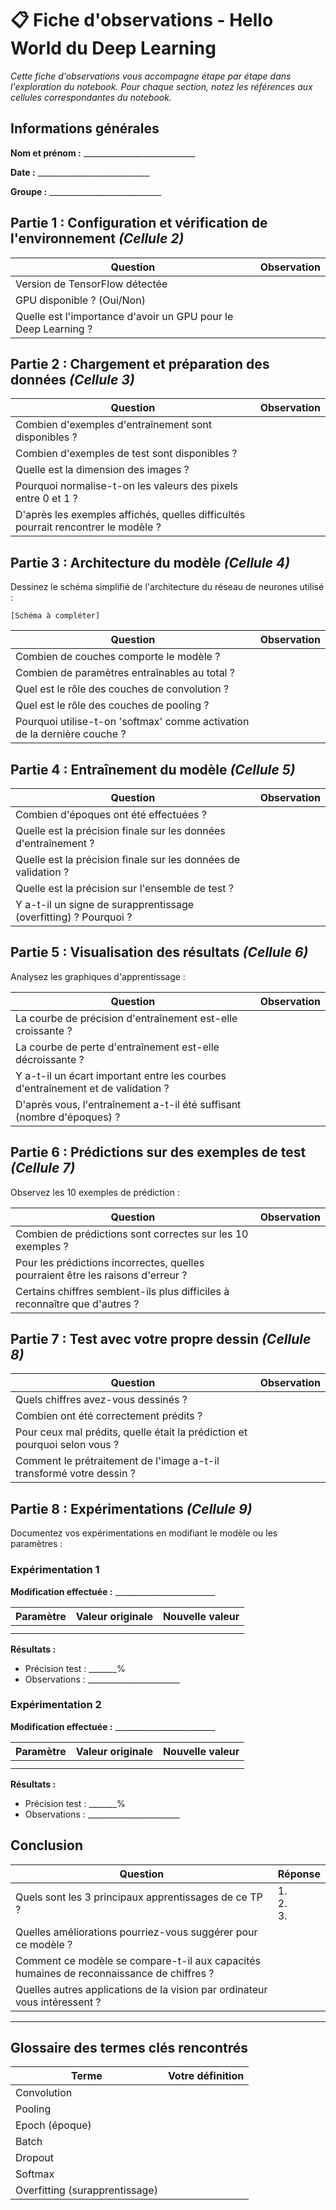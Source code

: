 # 📋 Fiche d'observations - Hello World du Deep Learning

*Cette fiche d'observations vous accompagne étape par étape dans l'exploration du notebook. Pour chaque section, notez les références aux cellules correspondantes du notebook.*

## Informations générales

**Nom et prénom :** ____________________________

**Date :** ____________________________

**Groupe :** ____________________________

## Partie 1 : Configuration et vérification de l'environnement *(Cellule 2)*

| Question | Observation |
|----------|-------------|
| Version de TensorFlow détectée | |
| GPU disponible ? (Oui/Non) | |
| Quelle est l'importance d'avoir un GPU pour le Deep Learning ? | |

## Partie 2 : Chargement et préparation des données *(Cellule 3)*

| Question | Observation |
|----------|-------------|
| Combien d'exemples d'entraînement sont disponibles ? | |
| Combien d'exemples de test sont disponibles ? | |
| Quelle est la dimension des images ? | |
| Pourquoi normalise-t-on les valeurs des pixels entre 0 et 1 ? | |
| D'après les exemples affichés, quelles difficultés pourrait rencontrer le modèle ? | |

## Partie 3 : Architecture du modèle *(Cellule 4)*

Dessinez le schéma simplifié de l'architecture du réseau de neurones utilisé :

```
[Schéma à compléter]
```

| Question | Observation |
|----------|-------------|
| Combien de couches comporte le modèle ? | |
| Combien de paramètres entraînables au total ? | |
| Quel est le rôle des couches de convolution ? | |
| Quel est le rôle des couches de pooling ? | |
| Pourquoi utilise-t-on 'softmax' comme activation de la dernière couche ? | |

## Partie 4 : Entraînement du modèle *(Cellule 5)*

| Question | Observation |
|----------|-------------|
| Combien d'époques ont été effectuées ? | |
| Quelle est la précision finale sur les données d'entraînement ? | |
| Quelle est la précision finale sur les données de validation ? | |
| Quelle est la précision sur l'ensemble de test ? | |
| Y a-t-il un signe de surapprentissage (overfitting) ? Pourquoi ? | |

## Partie 5 : Visualisation des résultats *(Cellule 6)*

Analysez les graphiques d'apprentissage :

| Question | Observation |
|----------|-------------|
| La courbe de précision d'entraînement est-elle croissante ? | |
| La courbe de perte d'entraînement est-elle décroissante ? | |
| Y a-t-il un écart important entre les courbes d'entraînement et de validation ? | |
| D'après vous, l'entraînement a-t-il été suffisant (nombre d'époques) ? | |

## Partie 6 : Prédictions sur des exemples de test *(Cellule 7)*

Observez les 10 exemples de prédiction :

| Question | Observation |
|----------|-------------|
| Combien de prédictions sont correctes sur les 10 exemples ? | |
| Pour les prédictions incorrectes, quelles pourraient être les raisons d'erreur ? | |
| Certains chiffres semblent-ils plus difficiles à reconnaître que d'autres ? | |

## Partie 7 : Test avec votre propre dessin *(Cellule 8)*

| Question | Observation |
|----------|-------------|
| Quels chiffres avez-vous dessinés ? | |
| Combien ont été correctement prédits ? | |
| Pour ceux mal prédits, quelle était la prédiction et pourquoi selon vous ? | |
| Comment le prétraitement de l'image a-t-il transformé votre dessin ? | |

## Partie 8 : Expérimentations *(Cellule 9)*

Documentez vos expérimentations en modifiant le modèle ou les paramètres :

### Expérimentation 1

**Modification effectuée :** _________________________

| Paramètre | Valeur originale | Nouvelle valeur | 
|-----------|------------------|----------------|
| | | |
| | | |

**Résultats :**
- Précision test : _______%
- Observations : _______________________

### Expérimentation 2

**Modification effectuée :** _________________________

| Paramètre | Valeur originale | Nouvelle valeur | 
|-----------|------------------|----------------|
| | | |
| | | |

**Résultats :**
- Précision test : _______%
- Observations : _______________________

## Conclusion

| Question | Réponse |
|----------|---------|
| Quels sont les 3 principaux apprentissages de ce TP ? | 1.<br>2.<br>3. |
| Quelles améliorations pourriez-vous suggérer pour ce modèle ? | |
| Comment ce modèle se compare-t-il aux capacités humaines de reconnaissance de chiffres ? | |
| Quelles autres applications de la vision par ordinateur vous intéressent ? | |

---

## Glossaire des termes clés rencontrés

| Terme | Votre définition |
|-------|------------------|
| Convolution | |
| Pooling | |
| Epoch (époque) | |
| Batch | |
| Dropout | |
| Softmax | |
| Overfitting (surapprentissage) | |